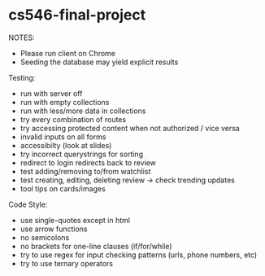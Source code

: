 # cs546-final-project

NOTES:
- Please run client on Chrome
- Seeding the database may yield explicit results

Testing:
 - run with server off
 - run with empty collections
 - run with less/more data in collections
 - try every combination of routes
 - try accessing protected content when not authorized / vice versa
 - invalid inputs on all forms
 - accessibilty (look at slides)
 - try incorrect querystrings for sorting
 - redirect to login redirects back to review
 - test adding/removing to/from watchlist
 - test creating, editing, deleting review -> check trending updates
 - tool tips on cards/images

Code Style:
 - use single-quotes except in html
 - use arrow functions
 - no semicolons
 - no brackets for one-line clauses (if/for/while)
 - try to use regex for input checking patterns (urls, phone numbers, etc)
 - try to use ternary operators